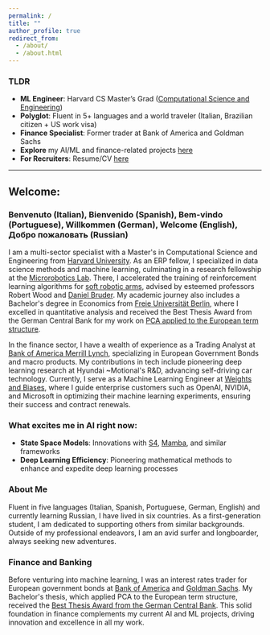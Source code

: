```yaml
---
permalink: /
title: ""
author_profile: true
redirect_from: 
  - /about/
  - /about.html
---
```



### TLDR

- **ML Engineer**: Harvard CS Master’s Grad ([Computational Science and Engineering](https://seas.harvard.edu/masters-computational-science-and-engineering))
- **Polyglot**: Fluent in 5+ languages and a world traveler (Italian, Brazilian citizen + US work visa)
- **Finance Specialist**: Former trader at Bank of America and Goldman Sachs
- **Explore** my AI/ML and finance-related projects [here](https://vitoriarlima.github.io/portfolio/)
- **For Recruiters**: Resume/CV [here](https://vitoriarlima.github.io/cv.pdf)

---

## Welcome: 
### Benvenuto (Italian), Bienvenido (Spanish), Bem-vindo (Portuguese), Willkommen (German), Welcome (English), Добро пожаловать (Russian)


I am a multi-sector specialist with a Master's in Computational Science and Engineering from [Harvard University](https://gsas.harvard.edu/program/computational-science-and-engineering). As an ERP fellow, I specialized in data science methods and machine learning, culminating in a research fellowship at the [Microrobotics Lab](https://www.micro.seas.harvard.edu/). There, I accelerated the training of reinforcement learning algorithms for [soft robotic arms](https://www.micro.seas.harvard.edu/software), advised by esteemed professors Robert Wood and [Daniel Bruder](https://danielbruder.com/). My academic journey also includes a Bachelor's degree in Economics from [Freie Universität Berlin](https://www.fu-berlin.de/en/index.html), where I excelled in quantitative analysis and received the Best Thesis Award from the German Central Bank for my work on [PCA applied to the European term structure](https://vitoriarlima.github.io/files/PCA_Bond_Portfolio.pdf).

In the finance sector, I have a wealth of experience as a Trading Analyst at [Bank of America Merrill Lynch](https://markets.ml.com/login?resumePath=https%3A%2F%2Ffedsso.ml.com%2Fas%2FO7zQe%2Fresume%2Fas%2Fauthorization.ping&vnd_pi_requested_resource=https%3A%2F%2Fmarkets.ml.com%2F&vnd_pi_application_name=A2521MercuryPortalAPI&client_id=A2521MercuryPortalAPI), specializing in European Government Bonds and macro products. My contributions in tech include pioneering deep learning research at Hyundai ~Motional's R&D, advancing self-driving car technology. Currently, I serve as a Machine Learning Engineer at [Weights and Biases](https://wandb.ai/), where I guide enterprise customers such as OpenAI, NVIDIA, and Microsoft in optimizing their machine learning experiments, ensuring their success and contract renewals.

### What excites me in AI right now:

- **State Space Models**: Innovations with [S4](https://srush.github.io/annotated-s4/), [Mamba](https://github.com/state-spaces/mamba), and similar frameworks
- **Deep Learning Efficiency**: Pioneering mathematical methods to enhance and expedite deep learning processes

### About Me

Fluent in five languages (Italian, Spanish, Portuguese, German, English) and currently learning Russian, I have lived in six countries. As a first-generation student, I am dedicated to supporting others from similar backgrounds. Outside of my professional endeavors, I am an avid surfer and longboarder, always seeking new adventures.

### Finance and Banking

Before venturing into machine learning, I was an interest rates trader for European government bonds at [Bank of America](https://markets.ml.com/login?resumePath=https%3A%2F%2Ffedsso.ml.com%2Fas%2FO7zQe%2Fresume%2Fas%2Fauthorization.ping&vnd_pi_requested_resource=https%3A%2F%2Fmarkets.ml.com%2F&vnd_pi_application_name=A2521MercuryPortalAPI&client_id=A2521MercuryPortalAPI) and [Goldman Sachs](https://www.goldmansachs.com/what-we-do/FICC-and-equities/). My Bachelor's thesis, which applied PCA to the European term structure, received the [Best Thesis Award from the German Central Bank](https://www.wiwiss.fu-berlin.de/fachbereich/vwl/nautz/lehre/foerderpreis_monetaere_makro/index.html). This solid foundation in finance complements my current AI and ML projects, driving innovation and excellence in all my work.




<!-- ### TLDR

- ML engineer. **Harvard** CS Master's Grad (computational science and engineering) 
- polyglot (5+ fluent languages) and world traveller (italian, brazilian citizen + us work visa) 
- previously trader at **Bank of America** and **Goldman Sachs**
- have a look at my AI/ML and some finance related **projects** [here](https://vitoriarlima.github.io/portfolio/)
- for recruiters, **resume/cv** [here](https://vitoriarlima.github.io/cv.pdf)




## Hello - welcome to my corner of the internet!

I am a Machine Learning Engineer and recent master's graduate of [SEAS at Harvard University](https://gsas.harvard.edu/program/computational-science-and-engineering). In the time of my master’s, I completed my master thesis and was a research fellow at the [Microrobotics Lab](https://www.micro.seas.harvard.edu/), advised by Prof. Robert Wood and Prof. [Daniel Bruder](https://danielbruder.com/), where I worked towards reducing the time needed to train reinforcement learning algorithms for [soft robotic arms](https://www.micro.seas.harvard.edu/software). Prior to this, I obtained my bachelor’s degree in Economics from [Freie Universität Berlin](https://www.fu-berlin.de/en/index.html) in Germany.

I have taken coursework in data science, numerical methods, reinforcement learning, computer vision, deep learning, and natural language processing ~ and I am so excited about where the ML industry is going. What excites me the most within ML/AI these days:
- anything related to state space models ([S4](https://srush.github.io/annotated-s4/), [Mamba](https://github.com/state-spaces/mamba), and friends)
- [unsloth](https://unsloth.ai/introducing) and creative mathematical ways to improve/speed up deep learning 

### About Me

I speak 5 languages (Italian, Spanish, Portuguese, German, English) fluently, and counting (learning Russian), and I have so far lived in 6 countries, and counting. I am a lover of communication and of different cultures. Also, I am a first-gen student, hence if you are applying to Harvard and are a first-gen, do not hesitate to contact me with questions. Additionally, I have a cat and I love surfing. Particularly, I love longboarding, and I dream of [hang ten](https://www.surfertoday.com/surfing/how-to-hang-ten) one day soon.

### Finance ~ Banking

Before venturing into machine learning, I was an interest rates trader for European government bonds at [Bank of America](https://markets.ml.com/login?resumePath=https%3A%2F%2Ffedsso.ml.com%2Fas%2FO7zQe%2Fresume%2Fas%2Fauthorization.ping&vnd_pi_requested_resource=https%3A%2F%2Fmarkets.ml.com%2F&vnd_pi_application_name=A2521MercuryPortalAPI&client_id=A2521MercuryPortalAPI) and at [Goldman Sachs](https://www.goldmansachs.com/what-we-do/FICC-and-equities/). I obtained my bachelor’s degree in Economics from [Freie Universität Berlin](https://www.fu-berlin.de/en/index.html) in Germany. My Bachelor's degree Thesis was in [PCA applied to the European term structure (European yield bond curves)](https://vitoriarlima.github.io/files/PCA_Bond_Portfolio.pdf), answering the question of whether PCs would be affected by a negative interest rates environment. It was warmly welcomed and won [1st prize](https://www.wiwiss.fu-berlin.de/fachbereich/vwl/nautz/lehre/foerderpreis_monetaere_makro/index.html) for best thesis of the year in my Econometrics department at the time, with a generous donation from the German Central Bank (Deutsche Bundesbank). -->

